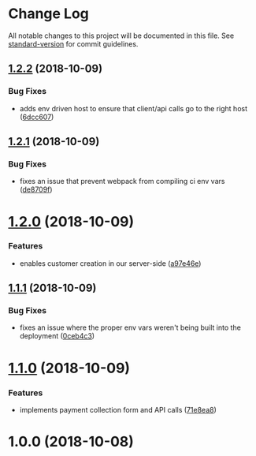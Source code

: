 # Change Log

All notable changes to this project will be documented in this file. See [standard-version](https://github.com/conventional-changelog/standard-version) for commit guidelines.

<a name="1.2.2"></a>
## [1.2.2](https://github.com/teamgunio/stripe-customer-kickstart/compare/v1.2.1...v1.2.2) (2018-10-09)


### Bug Fixes

* adds env driven host to ensure that client/api calls go to the right host ([6dcc607](https://github.com/teamgunio/stripe-customer-kickstart/commit/6dcc607))



<a name="1.2.1"></a>
## [1.2.1](https://github.com/teamgunio/stripe-customer-kickstart/compare/v1.2.0...v1.2.1) (2018-10-09)


### Bug Fixes

* fixes an issue that prevent webpack from compiling ci env vars ([de8709f](https://github.com/teamgunio/stripe-customer-kickstart/commit/de8709f))



<a name="1.2.0"></a>
# [1.2.0](https://github.com/teamgunio/stripe-customer-kickstart/compare/v1.1.1...v1.2.0) (2018-10-09)


### Features

* enables customer creation in our server-side ([a97e46e](https://github.com/teamgunio/stripe-customer-kickstart/commit/a97e46e))



<a name="1.1.1"></a>
## [1.1.1](https://github.com/teamgunio/stripe-customer-kickstart/compare/v1.1.0...v1.1.1) (2018-10-09)


### Bug Fixes

* fixes an issue where the proper env vars weren't being built into the deployment ([0ceb4c3](https://github.com/teamgunio/stripe-customer-kickstart/commit/0ceb4c3))



<a name="1.1.0"></a>
# [1.1.0](https://github.com/teamgunio/stripe-customer-kickstart/compare/v1.0.0...v1.1.0) (2018-10-09)


### Features

* implements payment collection form and API calls ([71e8ea8](https://github.com/teamgunio/stripe-customer-kickstart/commit/71e8ea8))



<a name="1.0.0"></a>
# 1.0.0 (2018-10-08)
